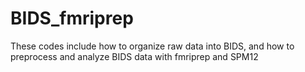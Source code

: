 # BIDS_fmriprep
These codes include how to organize raw data into BIDS, and how to preprocess and analyze BIDS data with fmriprep and SPM12

